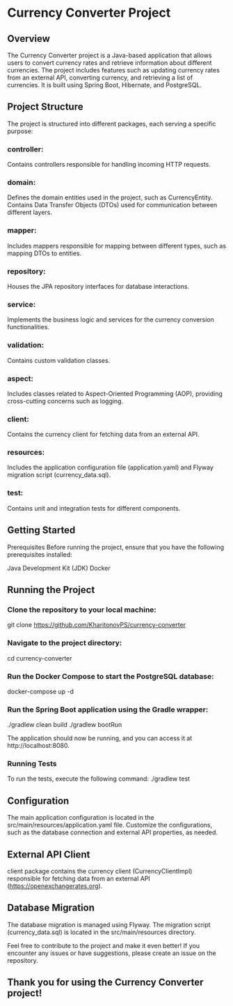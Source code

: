 # Currency Converter Project
## Overview
The Currency Converter project is a Java-based application that allows users to convert currency rates and retrieve information about different currencies. The project includes features such as updating currency rates from an external API, converting currency, and retrieving a list of currencies. It is built using Spring Boot, Hibernate, and PostgreSQL.

## Project Structure
The project is structured into different packages, each serving a specific purpose:

### controller: 
Contains controllers responsible for handling incoming HTTP requests.

### domain:
Defines the domain entities used in the project, such as CurrencyEntity.
Contains Data Transfer Objects (DTOs) used for communication between different layers.

### mapper: 
Includes mappers responsible for mapping between different types, such as mapping DTOs to entities.

### repository: 
Houses the JPA repository interfaces for database interactions.

### service: 
Implements the business logic and services for the currency conversion functionalities.

### validation: 
Contains custom validation classes.

### aspect: 
Includes classes related to Aspect-Oriented Programming (AOP), providing cross-cutting concerns such as logging.

### client: 
Contains the currency client for fetching data from an external API.

### resources: 
Includes the application configuration file (application.yaml) and Flyway migration script (currency_data.sql).

### test: 
Contains unit and integration tests for different components.

## Getting Started
Prerequisites
Before running the project, ensure that you have the following prerequisites installed:

Java Development Kit (JDK)
Docker

## Running the Project

### Clone the repository to your local machine:
git clone https://github.com/KharitonovPS/currency-converter

### Navigate to the project directory:
cd currency-converter

### Run the Docker Compose to start the PostgreSQL database:
docker-compose up -d

### Run the Spring Boot application using the Gradle wrapper:
./gradlew clean build
./gradlew bootRun

The application should now be running, and you can access it at http://localhost:8080.

### Running Tests
To run the tests, execute the following command:
./gradlew test

## Configuration
The main application configuration is located in the src/main/resources/application.yaml file.
Customize the configurations, such as the database connection and external API properties, as needed.

## External API Client
client package contains the currency client (CurrencyClientImpl) responsible for fetching data from an external API (https://openexchangerates.org).

## Database Migration
The database migration is managed using Flyway. The migration script (currency_data.sql) is located in the src/main/resources directory.

Feel free to contribute to the project and make it even better! If you encounter any issues or have suggestions, please create an issue on the repository.

## Thank you for using the Currency Converter project!
